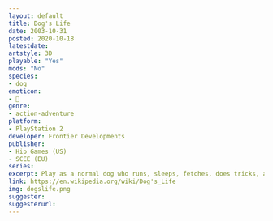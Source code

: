 ```yaml
---
layout: default
title: Dog's Life
date: 2003-10-31
posted: 2020-10-18
latestdate: 
artstyle: 3D
playable: "Yes"
mods: "No"
species: 
- dog
emoticon: 
- 🐶
genre: 
- action-adventure
platform:
- PlayStation 2
developer: Frontier Developments
publisher:
- Hip Games (US)
- SCEE (EU)
series: 
excerpt: Play as a normal dog who runs, sleeps, fetches, does tricks, and even does his business in this action-adventure game with a crude sense of humor. The number of dog-related game mechanics squeezed into this game is impressive for a PS2 title.
link: https://en.wikipedia.org/wiki/Dog's_Life
img: dogslife.png
suggester: 
suggesterurl:  
---
```


